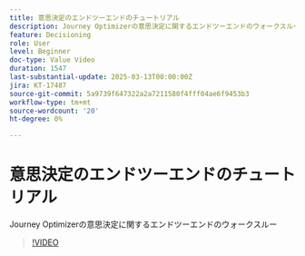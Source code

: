 ```yaml
---
title: 意思決定のエンドツーエンドのチュートリアル
description: Journey Optimizerの意思決定に関するエンドツーエンドのウォークスルー
feature: Decisioning
role: User
level: Beginner
doc-type: Value Video
duration: 1547
last-substantial-update: 2025-03-13T00:00:00Z
jira: KT-17487
source-git-commit: 5a9739f647322a2a7211580f4fff04ae6f9453b3
workflow-type: tm+mt
source-wordcount: '20'
ht-degree: 0%

---
```



# 意思決定のエンドツーエンドのチュートリアル

Journey Optimizerの意思決定に関するエンドツーエンドのウォークスルー

>[!VIDEO](https://video.tv.adobe.com/v/3451100/?learn=on&enablevpops)
